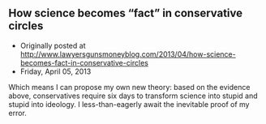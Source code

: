 ## How science becomes “fact” in conservative circles

 * Originally posted at http://www.lawyersgunsmoneyblog.com/2013/04/how-science-becomes-fact-in-conservative-circles
 * Friday, April 05, 2013

Which means I can propose my own new theory: based on the evidence above, conservatives require six days to transform science into stupid and stupid into ideology. I less-than-eagerly await the inevitable proof of my error.
